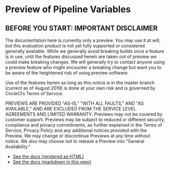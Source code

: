 # Preview of Pipeline Variables

## BEFORE YOU START: IMPORTANT DISCLAIMER
The documentation here is currently only a preview. You may use it at will, but this evaluation product is not yet fully supported or considered generally available. While we generally avoid breaking builds once a feature is in use, until the features discussed herein are taken out of preview we could make breaking changes. We will generally try to contact anyone using a preview feature who might encounter a breaking change but want you to be aware of the heightened risk of using preview software.

Use of the features herein as long as this notice is in the master branch (current as of August 2019) is done at your own risk and is governed by CircleCI’s Terms of Service.

PREVIEWS ARE PROVIDED "AS-IS," "WITH ALL FAULTS," AND "AS AVAILABLE," AND ARE EXCLUDED FROM THE SERVICE LEVEL AGREEMENTS AND LIMITED WARRANTY. Previews may not be covered by customer support. Previews may be subject to reduced or different security, compliance and privacy commitments, as further explained in the Terms of Service, Privacy Policy and any additional notices provided with the Preview. We may change or discontinue Previews at any time without notice. We also may choose not to release a Preview into "General Availability."

* [See the docs (rendered as HTML)](https://circleci-public.github.io/pipeline-preview-docs/)
* [See the docs (markdown in this repo)](./docs)

